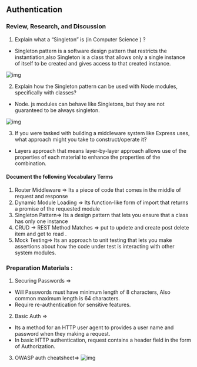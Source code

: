 ##  Authentication 

### Review, Research, and Discussion

1. Explain what a “Singleton” is (in Computer Science  ) ?

- Singleton pattern is a software design pattern that restricts the instantiation,also Singleton is a class that allows only a single instance of itself to be created and gives access to that created instance.

![img](https://imgs.developpaper.com/imgs/3127450209-5da1749e4af48_articlex.png)

2. Explain how the Singleton pattern can be used with Node modules, specifically with classes?
- Node. js modules can behave like Singletons, but they are not guaranteed to be always singleton.

![img](https://res.cloudinary.com/practicaldev/image/fetch/s--0sNCbGQe--/c_imagga_scale,f_auto,fl_progressive,h_720,q_auto,w_1280/https://cl.ly/cc61c62f0938/download/Image%25202018-12-05%2520at%252011.41.22%2520AM.png)

3. If you were tasked with building a middleware system like Express uses, what approach might you take to construct/operate it?
- Layers approach that means layer-by-layer approach allows use of the properties of each material to enhance the properties of the combination.


#### Document the following Vocabulary Terms 

1. Router Middleware => Its a piece of code that comes in the middle of request and response
2. Dynamic Module Loading => Its function-like form of import that returns a promise of the requested module
3. Singleton Pattern=> Its a design pattern that lets you ensure that a class has only one instance
4. CRUD -> REST Method Matches => put to updete and create post delete item and get to read . 
5. Mock Testing=>  Its an approach to unit testing that lets you make assertions about how the code under test is interacting with other system modules.

### Preparation Materials :

1. Securing Passwords => 
- Will Passwords must have minimum length of 8 characters, Also common maximum length is 64 characters.
- Require re-authentication for sensitive features.


2. Basic Auth => 
-  Its a method for an HTTP user agent to provides a user name and password when they  making a request.
- In basic HTTP authentication, request contains a header field in the form of Authorization.

3. OWASP auth cheatsheet=>
![img](https://slideplayer.com/slide/13669769/84/images/19/Cheat+Sheets+Developer+Cheat+Sheets+Mobile+Cheat+Sheets.jpg)